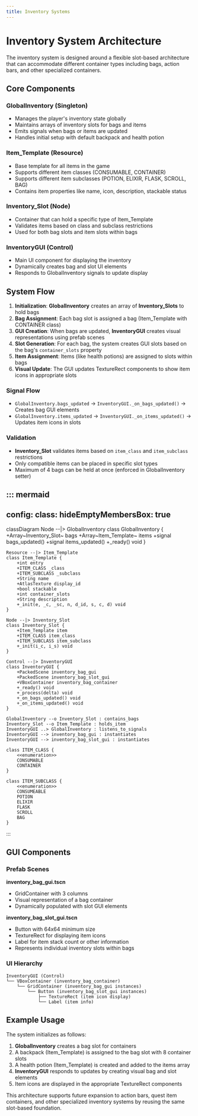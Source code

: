 ```yaml
---
title: Inventory Systems
---
```


# Inventory System Architecture

The inventory system is designed around a flexible slot-based architecture that can accommodate different container types including bags, action bars, and other specialized containers.

## Core Components

### GlobalInventory (Singleton)
- Manages the player's inventory state globally
- Maintains arrays of inventory slots for bags and items
- Emits signals when bags or items are updated
- Handles initial setup with default backpack and health potion

### Item_Template (Resource)
- Base template for all items in the game
- Supports different item classes (CONSUMABLE, CONTAINER)
- Supports different item subclasses (POTION, ELIXIR, FLASK, SCROLL, BAG)
- Contains item properties like name, icon, description, stackable status

### Inventory_Slot (Node)
- Container that can hold a specific type of Item_Template
- Validates items based on class and subclass restrictions
- Used for both bag slots and item slots within bags

### InventoryGUI (Control)
- Main UI component for displaying the inventory
- Dynamically creates bag and slot UI elements
- Responds to GlobalInventory signals to update display

## System Flow

1. **Initialization**: **GlobalInventory** creates an array of **Inventory_Slots** to hold bags
2. **Bag Assignment**: Each bag slot is assigned a bag (Item_Template with CONTAINER class)
3. **GUI Creation**: When bags are updated, **InventoryGUI** creates visual representations using prefab scenes
4. **Slot Generation**: For each bag, the system creates GUI slots based on the bag's `container_slots` property
5. **Item Assignment**: Items (like health potions) are assigned to slots within bags
6. **Visual Update**: The GUI updates TextureRect components to show item icons in appropriate slots

### Signal Flow
- `GlobalInventory.bags_updated` → `InventoryGUI._on_bags_updated()` → Creates bag GUI elements
- `GlobalInventory.items_updated` → `InventoryGUI._on_items_updated()` → Updates item icons in slots

### Validation
- **Inventory_Slot** validates items based on `item_class` and `item_subclass` restrictions
- Only compatible items can be placed in specific slot types
- Maximum of 4 bags can be held at once (enforced in GlobalInventory setter)

::: mermaid
---
config:
    class:
        hideEmptyMembersBox: true
---

classDiagram
    Node --|> GlobalInventory
    class GlobalInventory {
        +Array~Inventory_Slot~ bags
        +Array~Item_Template~ items
        +signal bags_updated()
        +signal items_updated()
        +_ready() void
    }

    Resource --|> Item_Template
    class Item_Template {
        +int entry
        +ITEM_CLASS _class
        +ITEM_SUBCLASS _subclass
        +String name
        +AtlasTexture display_id
        +bool stackable
        +int container_slots
        +String description
        +_init(e, _c, _sc, n, d_id, s, c, d) void
    }

    Node --|> Inventory_Slot
    class Inventory_Slot {
        +Item_Template item
        +ITEM_CLASS item_class
        +ITEM_SUBCLASS item_subclass
        +_init(i_c, i_s) void
    }

    Control --|> InventoryGUI
    class InventoryGUI {
        +PackedScene inventory_bag_gui
        +PackedScene inventory_bag_slot_gui
        +VBoxContainer inventory_bag_container
        +_ready() void
        +_process(delta) void
        +_on_bags_updated() void
        +_on_items_updated() void
    }

    GlobalInventory --o Inventory_Slot : contains_bags
    Inventory_Slot --o Item_Template : holds_item
    InventoryGUI ..> GlobalInventory : listens_to_signals
    InventoryGUI --> inventory_bag_gui : instantiates
    InventoryGUI --> inventory_bag_slot_gui : instantiates

    class ITEM_CLASS {
        <<enumeration>>
        CONSUMABLE
        CONTAINER
    }
    
    class ITEM_SUBCLASS {
        <<enumeration>>
        CONSUMEABLE
        POTION
        ELIXIR
        FLASK
        SCROLL
        BAG
    }

:::

## GUI Components

### Prefab Scenes

**inventory_bag_gui.tscn**
- GridContainer with 3 columns
- Visual representation of a bag container
- Dynamically populated with slot GUI elements

**inventory_bag_slot_gui.tscn**
- Button with 64x64 minimum size
- TextureRect for displaying item icons
- Label for item stack count or other information
- Represents individual inventory slots within bags

### UI Hierarchy

```
InventoryGUI (Control)
└── VBoxContainer (inventory_bag_container)
    └── GridContainer (inventory_bag_gui instances)
        └── Button (inventory_bag_slot_gui instances)
            ├── TextureRect (item icon display)
            └── Label (item info)
```

## Example Usage

The system initializes as follows:

1. **GlobalInventory** creates a bag slot for containers
2. A backpack (Item_Template) is assigned to the bag slot with 8 container slots
3. A health potion (Item_Template) is created and added to the items array
4. **InventoryGUI** responds to updates by creating visual bag and slot elements
5. Item icons are displayed in the appropriate TextureRect components

This architecture supports future expansion to action bars, quest item containers, and other specialized inventory systems by reusing the same slot-based foundation. 
